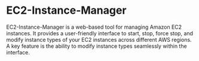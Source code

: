 # EC2-Instance-Manager
EC2-Instance-Manager is a web-based tool for managing Amazon EC2 instances. It provides a user-friendly interface to start, stop, force stop, and modify instance types of your EC2 instances across different AWS regions. A key feature is the ability to modify instance types seamlessly within the interface.
